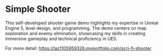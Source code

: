 # Simple Shooter

This self-developed shooter game demo highlights my expertise in Unreal Engine 5, level design, and programming. The demo centers on map exploration and enemy elimination, showcasing my skills in creating immersive gameplay and technical proficiency in UE5.

For more detail: https://laz1105959326.myportfolio.com/scri-fi-shooter
